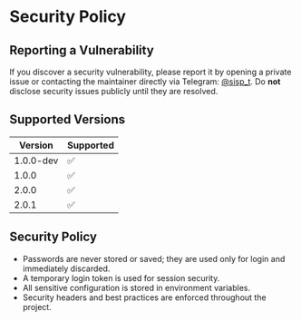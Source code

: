 # Security Policy

## Reporting a Vulnerability
If you discover a security vulnerability, please report it by opening a private issue or contacting the maintainer directly via Telegram: [@sisp_t](https://t.me/sisp_t). Do **not** disclose security issues publicly until they are resolved.

## Supported Versions
| Version      | Supported          |
| ------------ | ----------------- |
| 1.0.0-dev    | ✅                |
| 1.0.0        | ✅                |
| 2.0.0        | ✅                |
| 2.0.1        | ✅                |
## Security Policy
- Passwords are never stored or saved; they are used only for login and immediately discarded.
- A temporary login token is used for session security.
- All sensitive configuration is stored in environment variables.
- Security headers and best practices are enforced throughout the project. 